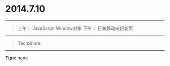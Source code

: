 # 2014.7.10
---

> 上午：
	JavaScript Window对象
  下午：
	日新移动端招新页

---

> TechShare:
	

---

**Tips:**
none